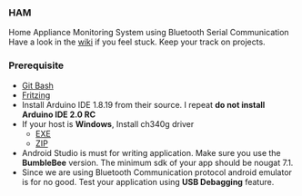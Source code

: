 ### HAM
Home Appliance Monitoring System using Bluetooth Serial Communication <br>
Have a look in the [wiki](https://github.com/abdulmukit98/HAM/wiki) if you feel stuck. Keep your track on projects.


### Prerequisite

* [Git Bash](https://github.com/abdulmukit98/HAM/wiki/Git-Bash)
* [Fritzing](https://github.com/abdulmukit98/HAM/wiki/Fritzing)
* Install Arduino IDE 1.8.19 from their source. I repeat **do not install Arduino IDE 2.0 RC**
* If your host is **Windows**, Install ch340g driver
    * [EXE](https://github.com/abdulmukit98/peripherals/blob/main/_files/CH341SER.EXE)  
    * [ZIP](https://github.com/abdulmukit98/peripherals/blob/main/_files/CH341SER.ZIP)
* Android Studio is must for writing application. Make sure you use the **BumbleBee** version. The minimum sdk of your app should be nougat 7.1.
* Since we are using Bluetooth Communication protocol android emulator is for no good. Test your application using **USB Debagging** feature.



<br><br><br><br><br><br>
